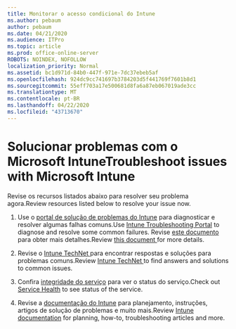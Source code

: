 ```yaml
---
title: Monitorar o acesso condicional do Intune
ms.author: pebaum
author: pebaum
ms.date: 04/21/2020
ms.audience: ITPro
ms.topic: article
ms.prod: office-online-server
ROBOTS: NOINDEX, NOFOLLOW
localization_priority: Normal
ms.assetid: bc1d971d-84b0-447f-971e-7dc37ebeb5af
ms.openlocfilehash: 924dc9cc741697b3784203d5f441769f7601b8d1
ms.sourcegitcommit: 55eff703a17e500681d8fa6a87eb067019ade3cc
ms.translationtype: MT
ms.contentlocale: pt-BR
ms.lasthandoff: 04/22/2020
ms.locfileid: "43713670"
---
```

# <a name="troubleshoot-issues-with-microsoft-intune"></a><span data-ttu-id="2da85-102">Solucionar problemas com o Microsoft Intune</span><span class="sxs-lookup"><span data-stu-id="2da85-102">Troubleshoot issues with Microsoft Intune</span></span>

<span data-ttu-id="2da85-103">Revise os recursos listados abaixo para resolver seu problema agora.</span><span class="sxs-lookup"><span data-stu-id="2da85-103">Review resources listed below to resolve your issue now.</span></span>
  
1. <span data-ttu-id="2da85-104">Use o [portal de solução de problemas do Intune](https://devicemanagement.microsoft.com/#blade/Microsoft_Intune_DeviceSettings/TroubleshootBlade) para diagnosticar e resolver algumas falhas comuns.</span><span class="sxs-lookup"><span data-stu-id="2da85-104">Use [Intune Troubleshooting Portal](https://devicemanagement.microsoft.com/#blade/Microsoft_Intune_DeviceSettings/TroubleshootBlade) to diagnose and resolve some common failures.</span></span> <span data-ttu-id="2da85-105">Revise [este documento ](https://docs.microsoft.com/intune/help-desk-operators)para obter mais detalhes.</span><span class="sxs-lookup"><span data-stu-id="2da85-105">Review [this document ](https://docs.microsoft.com/intune/help-desk-operators)for more details.</span></span>
    
2. <span data-ttu-id="2da85-106">Revise o [Intune TechNet ](https://social.technet.microsoft.com/forums/home?forum=microsoftintuneprod)para encontrar respostas e soluções para problemas comuns.</span><span class="sxs-lookup"><span data-stu-id="2da85-106">Review [Intune TechNet ](https://social.technet.microsoft.com/forums/home?forum=microsoftintuneprod)to find answers and solutions to common issues.</span></span>
    
3. <span data-ttu-id="2da85-107">Confira [integridade do serviço](https://portal.office.com/AdminPortal/Home#/servicehealth) para ver o status do serviço.</span><span class="sxs-lookup"><span data-stu-id="2da85-107">Check out [Service Health](https://portal.office.com/AdminPortal/Home#/servicehealth) to see status of the service.</span></span> 
    
4. <span data-ttu-id="2da85-108">Revise a [documentação do Intune](https://docs.microsoft.com/intune/) para planejamento, instruções, artigos de solução de problemas e muito mais.</span><span class="sxs-lookup"><span data-stu-id="2da85-108">Review [Intune documentation](https://docs.microsoft.com/intune/) for planning, how-to, troubleshooting articles and more.</span></span> 
    

